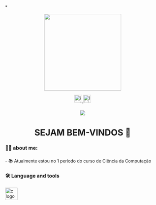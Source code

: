 *<div align="center">
  <img height="250" src="https://media0.giphy.com/media/v1.Y2lkPTc5MGI3NjExb3R0ajA0eTBsNm43MXN5N3JqbndodzQxYnFpOTk0Z2YxbXFuM25ieSZlcD12MV9pbnRlcm5hbF9naWZfYnlfaWQmY3Q9Zw/cCCWygFWkpChuiPlWi/giphy.gif"  />
</div>

<div align="center">
  <a href="https://www.instagram.com/math_uez_?igsh=MTlteW1sdDRsNGozMw%3D%3D&utm_source=qr" target="_blank">
    <img src="https://img.shields.io/static/v1?message=Instagram&logo=instagram&label=&color=E4405F&logoColor=white&labelColor=&style=for-the-badge" height="25" alt="instagram logo"  />
  </a>
  <a href="www.linkedin.com/in/ matheus-limatt Nome fantasia da URL" target="_blank">
    <img src="https://img.shields.io/static/v1?message=LinkedIn&logo=linkedin&label=&color=0077B5&logoColor=white&labelColor=&style=for-the-badge" height="25" alt="linkedin logo"  />
  </a>
</div>

###
###

###

<div align="center">
  <img src="https://visitor-badge.laobi.icu/badge?page_id=matheus11tt.matheus11tt&"  />
</div>

###

<h1 align="center">SEJAM BEM-VINDOS 👋</h1>

###

<h3 align="left">👩‍💻  about me:</h3>

###

<p align="left">- 📚 Atualmente estou no 1 período do curso de Ciência da Computação</p>

###

<h3 align="left">🛠 Language and tools</h3>

###

<div align="left">
  <img src="https://cdn.jsdelivr.net/gh/devicons/devicon/icons/c/c-original.svg" height="40" alt="c logo"  />
</div>

###
